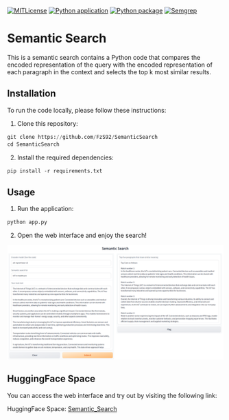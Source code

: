 [![MITLicense](https://img.shields.io/badge/license-MIT-green)](https://opensource.org/licenses/MIT)
[![Python application](https://github.com/FzS92/Semantic_Search/actions/workflows/python-app.yml/badge.svg)](https://github.com/FzS92/Semantic_Search/actions/workflows/python-app.yml)
[![Python package](https://github.com/FzS92/Semantic_Search/actions/workflows/python-package.yml/badge.svg)](https://github.com/FzS92/Semantic_Search/actions/workflows/python-package.yml)
[![Semgrep](https://github.com/FzS92/Semantic_Search/actions/workflows/semgrep.yml/badge.svg)](https://github.com/FzS92/Semantic_Search/actions/workflows/semgrep.yml)
# Semantic Search

This is a semantic search contains a Python code that compares the encoded representation of the query with the encoded representation of each paragraph in the context and selects the top k most similar results.

## Installation

To run the code locally, please follow these instructions:

1. Clone this repository:

```python
git clone https://github.com/FzS92/SemanticSearch
cd SemanticSearch
```
2. Install the required dependencies:
```python
pip install -r requirements.txt
```

## Usage
1. Run the application:
```python
python app.py
```
2. Open the web interface and enjoy the search! 

![App Screenshot](./screenshots/app_screenshot.png)

## HuggingFace Space
You can access the web interface and try out by visiting the following link:

HuggingFace Space: [Semantic_Search](https://huggingface.co/spaces/fzs/Semantic_Search)

